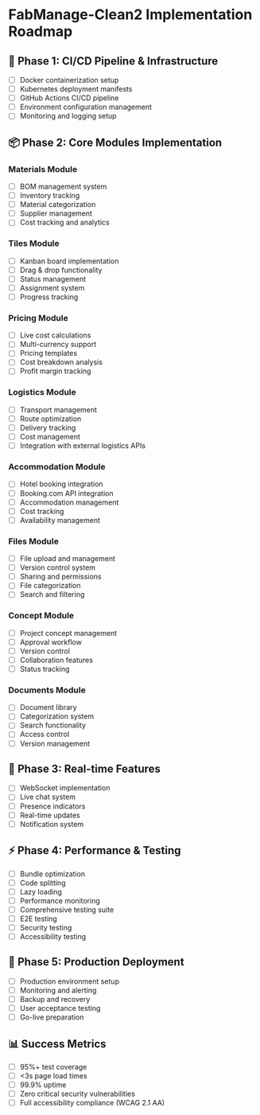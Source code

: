 # FabManage-Clean2 Implementation Roadmap

## 🚀 Phase 1: CI/CD Pipeline & Infrastructure

- [ ] Docker containerization setup
- [ ] Kubernetes deployment manifests
- [ ] GitHub Actions CI/CD pipeline
- [ ] Environment configuration management
- [ ] Monitoring and logging setup

## 📦 Phase 2: Core Modules Implementation

### Materials Module

- [ ] BOM management system
- [ ] Inventory tracking
- [ ] Material categorization
- [ ] Supplier management
- [ ] Cost tracking and analytics

### Tiles Module

- [ ] Kanban board implementation
- [ ] Drag & drop functionality
- [ ] Status management
- [ ] Assignment system
- [ ] Progress tracking

### Pricing Module

- [ ] Live cost calculations
- [ ] Multi-currency support
- [ ] Pricing templates
- [ ] Cost breakdown analysis
- [ ] Profit margin tracking

### Logistics Module

- [ ] Transport management
- [ ] Route optimization
- [ ] Delivery tracking
- [ ] Cost management
- [ ] Integration with external logistics APIs

### Accommodation Module

- [ ] Hotel booking integration
- [ ] Booking.com API integration
- [ ] Accommodation management
- [ ] Cost tracking
- [ ] Availability management

### Files Module

- [ ] File upload and management
- [ ] Version control system
- [ ] Sharing and permissions
- [ ] File categorization
- [ ] Search and filtering

### Concept Module

- [ ] Project concept management
- [ ] Approval workflow
- [ ] Version control
- [ ] Collaboration features
- [ ] Status tracking

### Documents Module

- [ ] Document library
- [ ] Categorization system
- [ ] Search functionality
- [ ] Access control
- [ ] Version management

## 🔄 Phase 3: Real-time Features

- [ ] WebSocket implementation
- [ ] Live chat system
- [ ] Presence indicators
- [ ] Real-time updates
- [ ] Notification system

## ⚡ Phase 4: Performance & Testing

- [ ] Bundle optimization
- [ ] Code splitting
- [ ] Lazy loading
- [ ] Performance monitoring
- [ ] Comprehensive testing suite
- [ ] E2E testing
- [ ] Security testing
- [ ] Accessibility testing

## 🚀 Phase 5: Production Deployment

- [ ] Production environment setup
- [ ] Monitoring and alerting
- [ ] Backup and recovery
- [ ] User acceptance testing
- [ ] Go-live preparation

## 📊 Success Metrics

- [ ] 95%+ test coverage
- [ ] <3s page load times
- [ ] 99.9% uptime
- [ ] Zero critical security vulnerabilities
- [ ] Full accessibility compliance (WCAG 2.1 AA)
